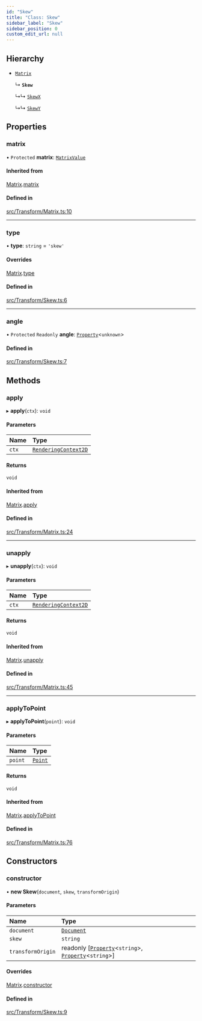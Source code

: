 ```yaml
---
id: "Skew"
title: "Class: Skew"
sidebar_label: "Skew"
sidebar_position: 0
custom_edit_url: null
---
```


## Hierarchy

- [`Matrix`](Matrix.md)

  ↳ **`Skew`**

  ↳↳ [`SkewX`](SkewX.md)

  ↳↳ [`SkewY`](SkewY.md)

## Properties

### matrix

• `Protected` **matrix**: [`MatrixValue`](../#matrixvalue)

#### Inherited from

[Matrix](Matrix.md).[matrix](Matrix.md#matrix)

#### Defined in

[src/Transform/Matrix.ts:10](https://github.com/canvg/canvg/blob/5ea8056/src/Transform/Matrix.ts#L10)

___

### type

• **type**: `string` = `'skew'`

#### Overrides

[Matrix](Matrix.md).[type](Matrix.md#type)

#### Defined in

[src/Transform/Skew.ts:6](https://github.com/canvg/canvg/blob/5ea8056/src/Transform/Skew.ts#L6)

___

### angle

• `Protected` `Readonly` **angle**: [`Property`](Property.md)<`unknown`\>

#### Defined in

[src/Transform/Skew.ts:7](https://github.com/canvg/canvg/blob/5ea8056/src/Transform/Skew.ts#L7)

## Methods

### apply

▸ **apply**(`ctx`): `void`

#### Parameters

| Name | Type |
| :------ | :------ |
| `ctx` | [`RenderingContext2D`](../#renderingcontext2d) |

#### Returns

`void`

#### Inherited from

[Matrix](Matrix.md).[apply](Matrix.md#apply)

#### Defined in

[src/Transform/Matrix.ts:24](https://github.com/canvg/canvg/blob/5ea8056/src/Transform/Matrix.ts#L24)

___

### unapply

▸ **unapply**(`ctx`): `void`

#### Parameters

| Name | Type |
| :------ | :------ |
| `ctx` | [`RenderingContext2D`](../#renderingcontext2d) |

#### Returns

`void`

#### Inherited from

[Matrix](Matrix.md).[unapply](Matrix.md#unapply)

#### Defined in

[src/Transform/Matrix.ts:45](https://github.com/canvg/canvg/blob/5ea8056/src/Transform/Matrix.ts#L45)

___

### applyToPoint

▸ **applyToPoint**(`point`): `void`

#### Parameters

| Name | Type |
| :------ | :------ |
| `point` | [`Point`](Point.md) |

#### Returns

`void`

#### Inherited from

[Matrix](Matrix.md).[applyToPoint](Matrix.md#applytopoint)

#### Defined in

[src/Transform/Matrix.ts:76](https://github.com/canvg/canvg/blob/5ea8056/src/Transform/Matrix.ts#L76)

## Constructors

### constructor

• **new Skew**(`document`, `skew`, `transformOrigin`)

#### Parameters

| Name | Type |
| :------ | :------ |
| `document` | [`Document`](Document.md) |
| `skew` | `string` |
| `transformOrigin` | readonly [[`Property`](Property.md)<`string`\>, [`Property`](Property.md)<`string`\>] |

#### Overrides

[Matrix](Matrix.md).[constructor](Matrix.md#constructor)

#### Defined in

[src/Transform/Skew.ts:9](https://github.com/canvg/canvg/blob/5ea8056/src/Transform/Skew.ts#L9)
